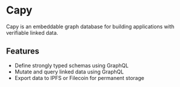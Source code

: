 # Capy

Capy is an embeddable graph database for building applications with verifiable linked data.

## Features

- Define strongly typed schemas using GraphQL
- Mutate and query linked data using GraphQL
- Export data to IPFS or Filecoin for permanent storage
